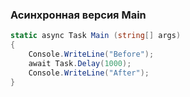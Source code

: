 ﻿### Асинхронная версия Main

```csharp
static async Task Main (string[] args)
{
    Console.WriteLine("Before");
    await Task.Delay(1000);
    Console.WriteLine("After");
}
```
